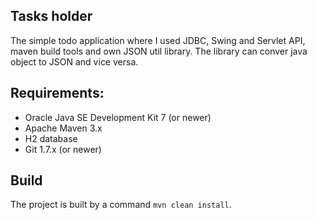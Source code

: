 ## Tasks holder

The simple todo application where I used  JDBC, Swing and Servlet API, maven build tools and own JSON util library. The library can conver java object to JSON and vice versa. 

## Requirements:

  * Oracle Java SE Development Kit 7 (or newer)
  * Apache Maven 3.x
  * H2 database
  * Git 1.7.x (or newer)

## Build

The project is built by a command `mvn clean install`. 
